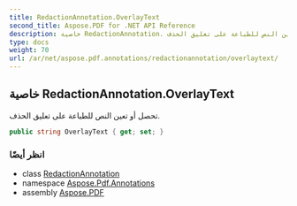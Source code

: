```yaml
---
title: RedactionAnnotation.OverlayText
second_title: Aspose.PDF for .NET API Reference
description: خاصية RedactionAnnotation. تحصل أو تعين النص للطباعة على تعليق الحذف
type: docs
weight: 70
url: /ar/net/aspose.pdf.annotations/redactionannotation/overlaytext/
---
```

## خاصية RedactionAnnotation.OverlayText

تحصل أو تعين النص للطباعة على تعليق الحذف.

```csharp
public string OverlayText { get; set; }
```

### انظر أيضًا

* class [RedactionAnnotation](../)
* namespace [Aspose.Pdf.Annotations](../../../aspose.pdf.annotations/)
* assembly [Aspose.PDF](../../../)
